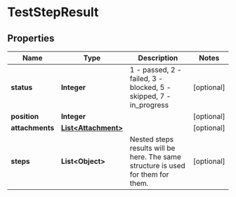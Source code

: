 

# TestStepResult


## Properties

| Name | Type | Description | Notes |
|------------ | ------------- | ------------- | -------------|
|**status** | **Integer** | 1 - passed, 2 - failed, 3 - blocked, 5 - skipped, 7 - in_progress |  [optional] |
|**position** | **Integer** |  |  [optional] |
|**attachments** | [**List&lt;Attachment&gt;**](Attachment.md) |  |  [optional] |
|**steps** | **List&lt;Object&gt;** | Nested steps results will be here. The same structure is used for them for them. |  [optional] |



